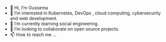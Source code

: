 - 👋 Hi, I’m Oussema
- 👀 I’m interested in Kubernetes, DevOps , cloud computing, cybersecurity and web development.
- 🌱 I’m currently learning social engineering.
- 💞️ I’m looking to collaborate on open source projects.
- 📫 How to reach me ...

<!---
Ryder05/Ryder05 is a ✨ special ✨ repository because its `README.md` (this file) appears on your GitHub profile.
You can click the Preview link to take a look at your changes.
--->
